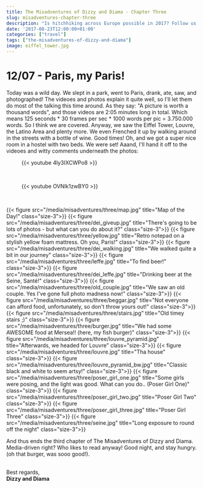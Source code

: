 ```yaml
---
title: The Misadventures of Dizzy and Diama - Chapter Three
slug: misadventures-chapter-three
description: "Is hitchhiking across Europe possible in 2017? Follow us, and find out!"
date: '2017-08-23T12:00:00+01:00'
categories: ["travel"]
tags: ["the-misadventures-of-dizzy-and-diama"]
image: eiffel_tower.jpg
---
```


# 12/07 - Paris, my Paris!
Today was a wild day. We slept in a park, went to Paris, drank, ate, saw, and photographed! The videoes and photos explain it quite well, so I'll let them do most of the talking this time around. As they say: "A picture is worth a thousand words", and those videos are 2:05 minutes long in total. Which means 125 seconds &#42; 30 frames per sec &#42; 1000 words per pic = 3.750.000 words. So I think we are covered. Anyway, we saw the Eiffel Tower, Louvre, the Latino Area and plenty more. We even Frenched it up by walking around in the streets with a bottle of wine. Good times! Oh, and we got a super nice room in a hostel with two beds. We were set! Aaand, I'll hand it off to the videoes and witty comments underneath the photos:


<figure class="size-3">
    {{< youtube 4ly3IXCWPo8 >}}
</figure>
<br />

<figure class="size-3">
    {{< youtube OVNlk1zwBY0 >}}
</figure>
<br />

{{< figure src="/media/misadventures/three/map.jpg" title="Map of the Day!" class="size-3">}}
{{< figure src="/media/misadventures/three/dei_giveup.jpg" title="There's going to be lots of photos - but what can you do about it?" class="size-3">}}
{{< figure src="/media/misadventures/three/yellow.jpg" title="Retro notepad on a stylish yellow foam mattress. Oh you, Paris!" class="size-3">}}
{{< figure src="/media/misadventures/three/dei_walking.jpg" title="We walked quite a bit in our journey" class="size-3">}}
{{< figure src="/media/misadventures/three/leffe.jpg" title="To find beer!" class="size-3">}}
{{< figure src="/media/misadventures/three/dei_leffe.jpg" title="Drinking beer at the Seine, Santé!" class="size-3">}}
{{< figure src="/media/misadventures/three/old_couple.jpg" title="We saw an old couple. Yes I've gone full photo madness now!" class="size-3">}}
{{< figure src="/media/misadventures/three/beggar.jpg" title="Not everyone can afford food, unfortunately, so don't throw yours out!" class="size-3">}}
{{< figure src="/media/misadventures/three/stairs.jpg" title="Old timey stairs ;)" class="size-3">}}
{{< figure src="/media/misadventures/three/burger.jpg" title="We had some AWESOME food at Mersea!! (here, my fish burger)" class="size-3">}}
{{< figure src="/media/misadventures/three/louvre_pyramid.jpg" title="Afterwards, we headed for Louvre" class="size-3">}}
{{< figure src="/media/misadventures/three/louvre.jpg" title="Tha house" class="size-3">}}
{{< figure src="/media/misadventures/three/louvre_pyramid_bw.jpg" title="Classic black and white to seem artsy!" class="size-3">}}
{{< figure src="/media/misadventures/three/poser_girl_one.jpg" title="Some girls were posing, and the light was good. What can you do.. (Poser Girl One)" class="size-3">}}
{{< figure src="/media/misadventures/three/poser_girl_two.jpg" title="Poser Girl Two" class="size-3">}}
{{< figure src="/media/misadventures/three/poser_girl_three.jpg" title="Poser Girl Three" class="size-3">}}
{{< figure src="/media/misadventures/three/seine.jpg" title="Long exposure to round off the night" class="size-3">}}

And thus ends the third chapter of The Misadventures of Dizzy and Diama. Media-driven right? Who likes to read anyway! Good night, and stay hungry. (oh that burger, was sooo good!).
<br /><br />

Best regards,<br />**Dizzy and Diama**
